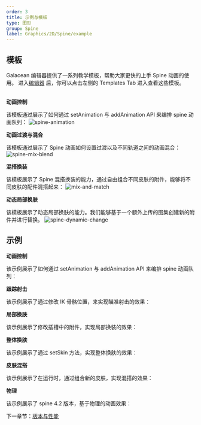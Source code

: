 ```yaml
---
order: 3
title: 示例与模板
type: 图形
group: Spine
label: Graphics/2D/Spine/example
---
```


## 模板
Galacean 编辑器提供了一系列教学模板，帮助大家更快的上手 Spine 动画的使用。
进入[编辑器](https://galacean.antgroup.com/editor/projects) 后，你可以点击左侧的 Templates Tab 进入查看这些模板。
</br></br>

**动画控制**

该模板通过展示了如何通过 setAnimation 与 addAnimation API 来编排 spine 动画队列：
<img src="https://mdn.alipayobjects.com/huamei_kz4wfo/afts/img/A*lURjS6FeAD8AAAAAAAAAAAAADsp6AQ/original" alt="spine-animation" />

**动画过渡与混合**

该模板通过展示了 Spine 动画如何设置过渡以及不同轨道之间的动画混合：
<img src="https://mdn.alipayobjects.com/huamei_kz4wfo/afts/img/A*IqzeRpvI-V4AAAAAAAAAAAAADsp6AQ/original" alt="spine-mix-blend" />

**混搭换装**

该模板展示了 Spine 混搭换装的能力，通过自由组合不同皮肤的附件，能够将不同皮肤的配件混搭起来：
<img src="https://mdn.alipayobjects.com/huamei_kz4wfo/afts/img/A*AEsoSLT7cqUAAAAAAAAAAAAADsp6AQ/original" alt="mix-and-match" />

**动态局部换肤**

该模板展示了动态局部换肤的能力。我们能够基于一个额外上传的图集创建新的附件并进行替换。
<img src="https://mdn.alipayobjects.com/huamei_kz4wfo/afts/img/A*sFQzT64KWEoAAAAAAAAAAAAADsp6AQ/original" alt="spine-dynamic-change" />

## 示例

**动画控制**

该示例展示了如何通过 setAnimation 与 addAnimation API 来编排 spine 动画队列：
<playground src="spine-animation.ts"></playground>

**跟踪射击**

该示例展示了通过修改 IK 骨骼位置，来实现瞄准射击的效果：
<playground src="spine-follow-shoot.ts"></playground>

**局部换肤**

该示例展示了修改插槽中的附件，实现局部换装的效果：
<playground src="spine-change-attachment.ts"></playground>

**整体换肤**

该示例展示了通过 setSkin 方法，实现整体换肤的效果：
<playground src="spine-full-skin-change.ts"></playground>

**皮肤混搭**

该示例展示了在运行时，通过组合新的皮肤，实现混搭的效果：
<playground src="spine-mix-and-match.ts"></playground>

**物理**

该示例展示了 spine 4.2 版本，基于物理的动画效果：
<playground src="spine-physics.ts"></playground>



下一章节：[版本与性能](/docs/graphics/2D/spine/other)